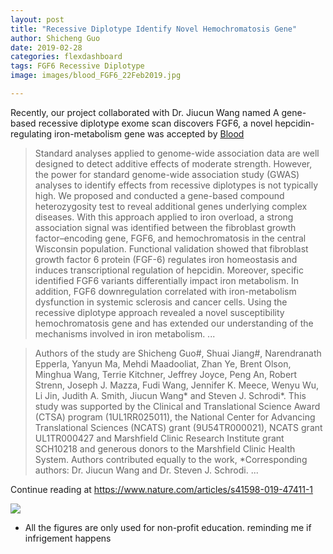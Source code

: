 ```yaml
---
layout: post
title: "Recessive Diplotype Identify Novel Hemochromatosis Gene"
author: Shicheng Guo
date: 2019-02-28
categories: flexdashboard
tags: FGF6 Recessive Diplotype
image: images/blood_FGF6_22Feb2019.jpg

---
```


Recently, our project collaborated with Dr. Jiucun Wang named A gene-based recessive diplotype exome scan discovers FGF6, a novel hepcidin-regulating iron-metabolism gene was accepted by [Blood](http://www.bloodjournal.org/content/133/17/1888.abstract?sso-checked=true)

> Standard analyses applied to genome-wide association data are well designed to detect additive effects of moderate strength. However, the power for standard genome-wide association study (GWAS) analyses to identify effects from recessive diplotypes is not typically high. We proposed and conducted a gene-based compound heterozygosity test to reveal additional genes underlying complex diseases. With this approach applied to iron overload, a strong association signal was identified between the fibroblast growth factor–encoding gene, FGF6, and hemochromatosis in the central Wisconsin population. Functional validation showed that fibroblast growth factor 6 protein (FGF-6) regulates iron homeostasis and induces transcriptional regulation of hepcidin. Moreover, specific identified FGF6 variants differentially impact iron metabolism. In addition, FGF6 downregulation correlated with iron-metabolism dysfunction in systemic sclerosis and cancer cells. Using the recessive diplotype approach revealed a novel susceptibility hemochromatosis gene and has extended our understanding of the mechanisms involved in iron metabolism.
> ...

> Authors of the study are Shicheng Guo#, Shuai Jiang#, Narendranath Epperla, Yanyun Ma, Mehdi Maadooliat, Zhan Ye, Brent Olson, Minghua Wang, Terrie Kitchner, Jeffrey Joyce, Peng An, Robert Strenn, Joseph J. Mazza, Fudi Wang, Jennifer K. Meece, Wenyu Wu, Li Jin, Judith A. Smith, Jiucun Wang* and Steven J. Schrodi*. This study was supported by the Clinical and Translational Science Award (CTSA) program (1UL1RR025011), the National Center for Advancing Translational Sciences (NCATS) grant (9U54TR000021), NCATS grant UL1TR000427 and Marshfield Clinic Research Institute grant SCH10218 and generous donors to the Marshfield Clinic Health System. Authors contributed equally to the work, *Corresponding authors: Dr. Jiucun Wang and Dr. Steven J. Schrodi.
> ...

Continue reading at  https://www.nature.com/articles/s41598-019-47411-1

![](http://www.bloodjournal.org/content/bloodjournal/133/17/1888/F1.medium.gif)

* All the figures are only used for non-profit education. reminding me if infrigement happens
